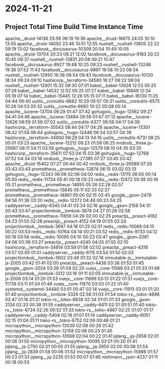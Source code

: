 # 2024-11-21

Project                             Total Time      Build Time      Instance Time
-------------------------------------------------------------------------------------
apache__druid-14136                 25:56           06:19           19:36
apache__druid-16875                 24:05           10:10           13:55
apache__druid-14092                 23:46           10:51           12:55
nushell__nushell-13605              22:22           09:19           13:02
facebook__docusaurus-10309          20:54           10:49           10:05
apache__druid-13704                 20:23           08:21           12:02
facebook__docusaurus-9183           20:22           10:45           09:37
nushell__nushell-13831              20:08           09:21           10:47
facebook__docusaurus-8927           19:48           10:25           09:23
nushell__nushell-13246              19:36           07:52           11:43
facebook__docusaurus-9897           18:58           10:23           08:34
nushell__nushell-12950              18:38           08:54           09:43
facebook__docusaurus-10130          18:34           09:24           09:10
hashicorp__terraform-34580          16:27           08:22           08:04
nushell__nushell-12901              15:32           08:30           07:01
babel__babel-13928                  12:53           05:25           07:28
babel__babel-14532                  12:52           05:25           07:27
babel__babel-15649                  12:34           05:19           07:14
babel__babel-15445                  12:26           05:15           07:11
babel__babel-16130                  11:25           04:44           06:40
uutils__coreutils-6682              10:29           05:07           05:21
uutils__coreutils-6575              10:26           04:53           05:32
uutils__coreutils-6690              10:22           05:08           05:14
apache__lucene-13704                09:29           01:47           07:42
gohugoio__hugo-12562                09:27           04:41           04:46
apache__lucene-13494                08:59           01:47           07:12
apache__lucene-12626                08:59           01:56           07:02
uutils__coreutils-6377              08:56           04:17           04:39
hashicorp__terraform-35543          08:44           04:17           04:26
apache__lucene-13301                08:42           01:58           06:44
gohugoio__hugo-12448                08:34           03:57           04:36
hashicorp__terraform-34900          08:29           04:13           04:16
uutils__coreutils-6731              08:25           05:01           03:23
apache__lucene-12212                08:23           01:58           06:25
mrdoob__three.js-25687              08:11           04:11           03:59
gohugoio__hugo-12579                08:10           04:35           03:35
hashicorp__terraform-35611          07:53           04:15           03:38
gohugoio__hugo-12768                07:52           04:34           03:18
mrdoob__three.js-27395              07:27           03:45           03:42
apache__druid-15402                 07:27           06:44           00:42
mrdoob__three.js-26589              07:26           03:43           03:43
prometheus__prometheus-12874        06:15           03:02           03:13
gohugoio__hugo-12343                06:06           02:06           04:00
redis__redis-13115                  06:05           00:14           05:50
redis__redis-11734                  05:41           00:18           05:23
redis__redis-12472                  05:38           00:16           05:21
prometheus__prometheus-14655        05:26           02:28           02:57
prometheus__prometheus-13845        05:11           02:33           02:37
prometheus__prometheus-14861        05:00           02:15           02:45
google__gson-2479                   04:56           01:36           03:20
redis__redis-12272                  04:48           00:23           04:25
caddyserver__caddy-6345             04:41           02:24           02:16
google__gson-2158                   04:31           00:43           03:47
projectlombok__lombok-3674          04:27           01:28           02:58
prometheus__prometheus-11859        04:26           02:00           02:25
preactjs__preact-4182               04:23           01:55           02:28
preactjs__preact-4152               04:19           01:55           02:24
projectlombok__lombok-3697          04:16           01:25           02:51
redis__redis-10068                  04:15           00:22           03:53
redis__redis-10764                  04:14           00:21           03:52
redis__redis-9733                   04:12           00:16           03:56
redis__redis-10095                  04:10           00:23           03:47
google__gson-2061                   04:06           00:38           03:27
preactjs__preact-4245               04:05           01:55           02:10
hashicorp__terraform-34814          03:59           01:56           02:02
preactjs__preact-4316               03:57           02:05           01:51
caddyserver__caddy-6115             03:54           01:50           02:03
projectlombok__lombok-3602          03:48           01:32           02:16
immutable-js__immutable-js-2005     03:42           01:41           02:00
preactjs__preact-4436               03:38           01:53           01:45
google__gson-2024                   03:29           01:09           02:20
vuejs__core-11589                   03:21           01:33           01:48
projectlombok__lombok-3312          03:16           01:11           02:05
immutable-js__immutable-js-2006     03:14           01:20           01:53
vuejs__core-11899                   03:13           01:22           01:51
vuejs__core-11739                   03:11           01:24           01:46
vuejs__core-11870                   03:03           01:22           01:40
systemd__systemd-34480              03:01           00:47           02:14
vuejs__core-11915                   03:01           01:20           01:40
projectlombok__lombok-3326          02:58           01:03           01:54
tokio-rs__tokio-4898                02:47           01:16           01:31
tokio-rs__tokio-6838                02:34           01:01           01:33
google__gson-2134                   02:33           00:38           01:55
caddyserver__caddy-6411             02:31           00:51           01:40
tokio-rs__tokio-6724                02:26           00:52           01:33
tokio-rs__tokio-4867                02:25           01:07           01:17
caddyserver__caddy-5404             02:16           01:01           01:14
caddyserver__caddy-6051             02:15           01:04           01:11
tokio-rs__tokio-6752                02:09           00:48           01:21
micropython__micropython-13039      02:08           00:26           01:42
micropython__micropython-12158      02:08           00:23           01:45
micropython__micropython-13569      02:04           00:22           01:41
jqlang__jq-2658                     02:01           00:06           01:55
micropython__micropython-10095      02:01           00:20           01:41
jqlang__jq-2750                     02:01           00:05           01:55
jqlang__jq-2650                     02:00           00:06           01:54
jqlang__jq-2839                     01:58           00:06           01:52
micropython__micropython-15898      01:57           00:23           01:33
jqlang__jq-2235                     01:53           00:07           01:46
nlohmann__json-4237                 01:11           00:18           00:53
